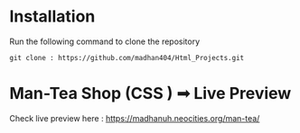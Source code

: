 # Installation
Run the following command to clone the repository
```
git clone : https://github.com/madhan404/Html_Projects.git

```
# Man-Tea Shop (CSS ) ➟ Live Preview 
Check live preview here : https://madhanuh.neocities.org/man-tea/
